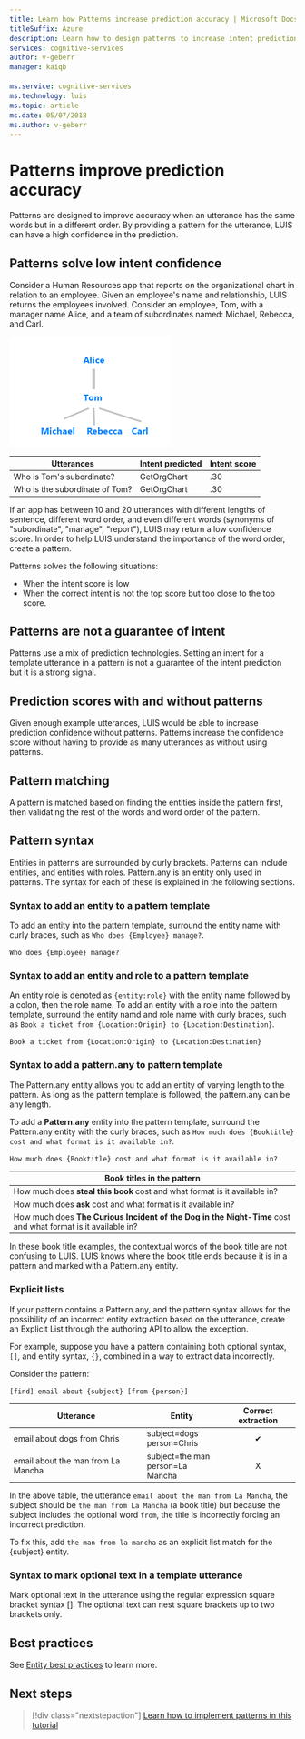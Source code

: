 ```yaml
---
title: Learn how Patterns increase prediction accuracy | Microsoft Docs 
titleSuffix: Azure
description: Learn how to design patterns to increase intent prediction scores and find entities.
services: cognitive-services
author: v-geberr
manager: kaiqb

ms.service: cognitive-services
ms.technology: luis
ms.topic: article
ms.date: 05/07/2018
ms.author: v-geberr
---
```

# Patterns improve prediction accuracy
Patterns are designed to improve accuracy when an utterance has the same words but in a different order. By providing a pattern for the utterance, LUIS can have a high confidence in the prediction. 

## Patterns solve low intent confidence
Consider a Human Resources app that reports on the organizational chart in relation to an employee. Given an employee's name and relationship, LUIS returns the employees involved. Consider an employee, Tom, with a manager name Alice, and a team of subordinates named: Michael, Rebecca, and Carl.

![Image of Organization chart](./media/luis-concept-patterns/org-chart.png)

|Utterances|Intent predicted|Intent score|
|--|--|--|
|Who is Tom's subordinate?|GetOrgChart|.30|
|Who is the subordinate of Tom?|GetOrgChart|.30|

If an app has between 10 and 20 utterances with different lengths of sentence, different word order, and even different words (synonyms of "subordinate", "manage", "report"), LUIS may return a low confidence score. In order to help LUIS understand the importance of the word order, create a pattern. 

Patterns solves the following situations: 

*  When the intent score is low
* When the correct intent is not the top score but too close to the top score. 
<!--
## Patterns solve missed entity detection
A second issue is that LUIS doesn't find the employee name in the utterance, to return in an entity. 
-->
## Patterns are not a guarantee of intent
Patterns use a mix of prediction technologies. Setting an intent for a template utterance in a pattern is not a guarantee of the intent prediction but it is a strong signal. 

## Prediction scores with and without patterns
Given enough example utterances, LUIS would be able to increase prediction confidence without patterns. Patterns increase the confidence score without having to provide as many utterances as without using patterns.  

## Pattern matching
A pattern is matched based on finding the entities inside the pattern first, then validating the rest of the words and word order of the pattern. 

## Pattern syntax
Entities in patterns are surrounded by curly brackets. Patterns can include entities, and entities with roles. Pattern.any is an entity only used in patterns. The syntax for each of these is explained in the following sections.

### Syntax to add an entity to a pattern template
To add an entity into the pattern template, surround the entity name with curly braces, such as `Who does {Employee} manage?`. 

```
Who does {Employee} manage?
```

### Syntax to add an entity and role to a pattern template
An entity role is denoted as `{entity:role}` with the entity name followed by a colon, then the role name. To add an entity with a role into the pattern template, surround the entity namd and role name with curly braces, such as `Book a ticket from {Location:Origin} to {Location:Destination}`. 

```
Book a ticket from {Location:Origin} to {Location:Destination}
```

### Syntax to add a pattern.any to pattern template
The Pattern.any entity allows you to add an entity of varying length to the pattern. As long as the pattern template is followed, the pattern.any can be any length. 

To add a **Pattern.any** entity into the pattern template, surround the Pattern.any entity with the curly braces, such as `How much does {Booktitle} cost and what format is it available in?`.  

```
How much does {Booktitle} cost and what format is it available in?
```

|Book titles in the pattern|
|--|
|How much does **steal this book** cost and what format is it available in?|
|How much does **ask** cost and what format is it available in?|
|How much does **The Curious Incident of the Dog in the Night-Time** cost and what format is it available in?| 

In these book title examples, the contextual words of the book title are not confusing to LUIS. LUIS knows where the book title ends because it is in a pattern and marked with a Pattern.any entity.

### Explicit lists
If your pattern contains a Pattern.any, and the pattern syntax allows for the possibility of an incorrect entity extraction based on the utterance, create an Explicit List through the authoring API to allow the exception. 

For example, suppose you have a pattern containing both optional syntax, `[]`, and entity syntax, `{}`, combined in a way to extract data incorrectly.

Consider the pattern: 

```
[find] email about {subject} [from {person}]
```

|Utterance|Entity|Correct extraction|
|--|--|:--:|
|email about dogs from Chris|subject=dogs<br>person=Chris|✔|
|email about the man from La Mancha|subject=the man<br>person=La Mancha|X|

In the above table, the utterance `email about the man from La Mancha`, the subject should be `the man from La Mancha` (a book title) but because the subject includes the optional word `from`, the title is incorrectly forcing an incorrect prediction. 

To fix this, add `the man from la mancha` as an explicit list match for the {subject} entity.

### Syntax to mark optional text in a template utterance
Mark optional text in the utterance using the regular expression square bracket syntax []. The optional text can nest square brackets up to two brackets only.
<!-- TBD: add example with square brackets -->

## Best practices
See [Entity best practices](luis-concept-best-practices.md#entities) to learn more.

## Next steps

> [!div class="nextstepaction"]
> [Learn how to implement patterns in this tutorial](luis-tutorial-pattern.md)

[LUIS]: luis-reference-regions.md